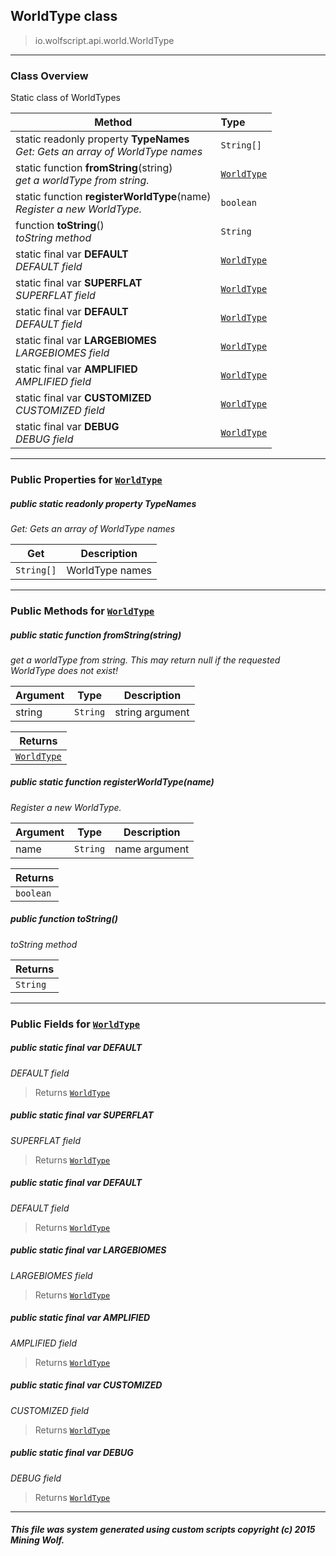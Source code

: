 ## WorldType __class__

>io.wolfscript.api.world.WorldType

---

### Class Overview

Static class of WorldTypes

Method | Type   
--- | :--- 
static readonly property __TypeNames__ <br> _Get: Gets an array of WorldType names_ | `String[]`
static function __fromString__(string) <br> _get a worldType from string._ | [`WorldType`](WorldType.md)
static function __registerWorldType__(name) <br> _Register a new WorldType._ | `boolean`
 function __toString__() <br> _toString method_ | `String`
static final var __DEFAULT__ <br> _DEFAULT field_ | [`WorldType`](WorldType.md)
static final var __SUPERFLAT__ <br> _SUPERFLAT field_ | [`WorldType`](WorldType.md)
static final var __DEFAULT__ <br> _DEFAULT field_ | [`WorldType`](WorldType.md)
static final var __LARGEBIOMES__ <br> _LARGEBIOMES field_ | [`WorldType`](WorldType.md)
static final var __AMPLIFIED__ <br> _AMPLIFIED field_ | [`WorldType`](WorldType.md)
static final var __CUSTOMIZED__ <br> _CUSTOMIZED field_ | [`WorldType`](WorldType.md)
static final var __DEBUG__ <br> _DEBUG field_ | [`WorldType`](WorldType.md)



---


### Public Properties for [`WorldType`](WorldType.md)

##### <a id='typenames'></a>public static readonly property __TypeNames__

_Get: Gets an array of WorldType names_

Get | Description
--- | --- 
`String[]` | WorldType names



---

### Public Methods for [`WorldType`](WorldType.md)

##### <a id='fromstring'></a>public static function __fromString__(string)

_get a worldType from string. This may return null if the requested WorldType does not exist!_

Argument | Type | Description  
--- | --- | --- 
string | `String` | string argument

Returns | 
--- | 
[`WorldType`](WorldType.md) |


##### <a id='registerworldtype'></a>public static function __registerWorldType__(name)

_Register a new WorldType._

Argument | Type | Description  
--- | --- | --- 
name | `String` | name argument

Returns | 
--- | 
`boolean` |


##### <a id='tostring'></a>public  function __toString__()

_toString method_

Returns | 
--- | 
`String` |


---

### Public Fields for [`WorldType`](WorldType.md)

##### <a id='default'></a>public static final var __DEFAULT__

_DEFAULT field_

>Returns
>  [`WorldType`](WorldType.md)

##### <a id='superflat'></a>public static final var __SUPERFLAT__

_SUPERFLAT field_

>Returns
>  [`WorldType`](WorldType.md)

##### <a id='default'></a>public static final var __DEFAULT__

_DEFAULT field_

>Returns
>  [`WorldType`](WorldType.md)

##### <a id='largebiomes'></a>public static final var __LARGEBIOMES__

_LARGEBIOMES field_

>Returns
>  [`WorldType`](WorldType.md)

##### <a id='amplified'></a>public static final var __AMPLIFIED__

_AMPLIFIED field_

>Returns
>  [`WorldType`](WorldType.md)

##### <a id='customized'></a>public static final var __CUSTOMIZED__

_CUSTOMIZED field_

>Returns
>  [`WorldType`](WorldType.md)

##### <a id='debug'></a>public static final var __DEBUG__

_DEBUG field_

>Returns
>  [`WorldType`](WorldType.md)

---


##### This file was system generated using custom scripts copyright (c) 2015 Mining Wolf.
	

